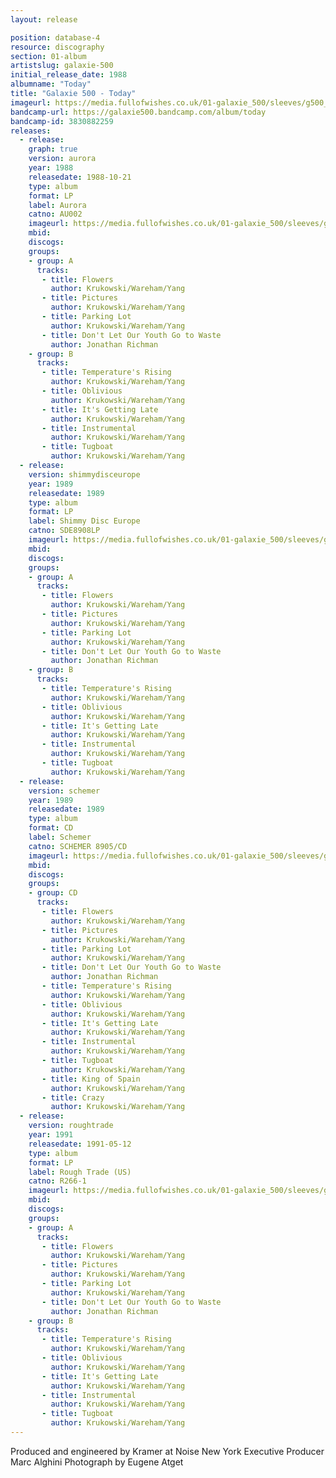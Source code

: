 ```yaml
---
layout: release

position: database-4
resource: discography
section: 01-album
artistslug: galaxie-500
initial_release_date: 1988
albumname: "Today"
title: "Galaxie 500 - Today"
imageurl: https://media.fullofwishes.co.uk/01-galaxie_500/sleeves/g500_today.jpg
bandcamp-url: https://galaxie500.bandcamp.com/album/today
bandcamp-id: 3830882259
releases:
  - release:
    graph: true
    version: aurora
    year: 1988
    releasedate: 1988-10-21
    type: album
    format: LP
    label: Aurora
    catno: AU002
    imageurl: https://media.fullofwishes.co.uk/01-galaxie_500/sleeves/g500_today.jpg
    mbid:
    discogs:
    groups:
    - group: A
      tracks:
       - title: Flowers
         author: Krukowski/Wareham/Yang
       - title: Pictures
         author: Krukowski/Wareham/Yang
       - title: Parking Lot
         author: Krukowski/Wareham/Yang
       - title: Don't Let Our Youth Go to Waste
         author: Jonathan Richman
    - group: B
      tracks:
       - title: Temperature's Rising
         author: Krukowski/Wareham/Yang
       - title: Oblivious
         author: Krukowski/Wareham/Yang
       - title: It's Getting Late
         author: Krukowski/Wareham/Yang
       - title: Instrumental
         author: Krukowski/Wareham/Yang
       - title: Tugboat
         author: Krukowski/Wareham/Yang
  - release:
    version: shimmydisceurope
    year: 1989
    releasedate: 1989
    type: album
    format: LP
    label: Shimmy Disc Europe
    catno: SDE8908LP
    imageurl: https://media.fullofwishes.co.uk/01-galaxie_500/sleeves/g500_today.jpg
    mbid:
    discogs:
    groups:
    - group: A
      tracks:
       - title: Flowers
         author: Krukowski/Wareham/Yang
       - title: Pictures
         author: Krukowski/Wareham/Yang
       - title: Parking Lot
         author: Krukowski/Wareham/Yang
       - title: Don't Let Our Youth Go to Waste
         author: Jonathan Richman
    - group: B
      tracks:
       - title: Temperature's Rising
         author: Krukowski/Wareham/Yang
       - title: Oblivious
         author: Krukowski/Wareham/Yang
       - title: It's Getting Late
         author: Krukowski/Wareham/Yang
       - title: Instrumental
         author: Krukowski/Wareham/Yang
       - title: Tugboat
         author: Krukowski/Wareham/Yang
  - release:
    version: schemer
    year: 1989
    releasedate: 1989
    type: album
    format: CD
    label: Schemer
    catno: SCHEMER 8905/CD
    imageurl: https://media.fullofwishes.co.uk/01-galaxie_500/sleeves/g500_today.jpg
    mbid:
    discogs:
    groups:
    - group: CD
      tracks:
       - title: Flowers
         author: Krukowski/Wareham/Yang
       - title: Pictures
         author: Krukowski/Wareham/Yang
       - title: Parking Lot
         author: Krukowski/Wareham/Yang
       - title: Don't Let Our Youth Go to Waste
         author: Jonathan Richman
       - title: Temperature's Rising
         author: Krukowski/Wareham/Yang
       - title: Oblivious
         author: Krukowski/Wareham/Yang
       - title: It's Getting Late
         author: Krukowski/Wareham/Yang
       - title: Instrumental
         author: Krukowski/Wareham/Yang
       - title: Tugboat
         author: Krukowski/Wareham/Yang
       - title: King of Spain
         author: Krukowski/Wareham/Yang
       - title: Crazy
         author: Krukowski/Wareham/Yang
  - release:
    version: roughtrade
    year: 1991
    releasedate: 1991-05-12
    type: album
    format: LP
    label: Rough Trade (US)
    catno: R266-1
    imageurl: https://media.fullofwishes.co.uk/01-galaxie_500/sleeves/g500_today.jpg
    mbid:
    discogs:
    groups:
    - group: A
      tracks:
       - title: Flowers
         author: Krukowski/Wareham/Yang
       - title: Pictures
         author: Krukowski/Wareham/Yang
       - title: Parking Lot
         author: Krukowski/Wareham/Yang
       - title: Don't Let Our Youth Go to Waste
         author: Jonathan Richman
    - group: B
      tracks:
       - title: Temperature's Rising
         author: Krukowski/Wareham/Yang
       - title: Oblivious
         author: Krukowski/Wareham/Yang
       - title: It's Getting Late
         author: Krukowski/Wareham/Yang
       - title: Instrumental
         author: Krukowski/Wareham/Yang
       - title: Tugboat
         author: Krukowski/Wareham/Yang
---
```

Produced and engineered by Kramer at Noise New York
Executive Producer Marc Alghini
Photograph by Eugene Atget
